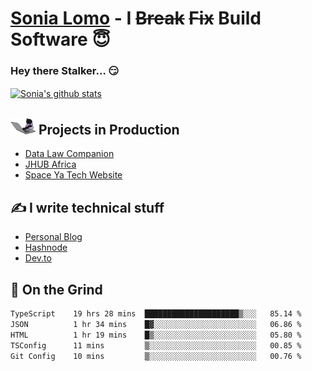 # [Sonia Lomo](https://sonylomo.github.io/) - I ~~Break~~ ~~Fix~~ Build Software 😇
### Hey there Stalker... 😏 

<a href="https://github.com/sonylomo/github-readme-stats">
  <img align="center" src="https://media.giphy.com/media/lU05nFSW6Y2A/giphy.gif" alt="Sonia's github stats" />
</a>

## <img src="assets/devcat.gif" width="40"> Projects in Production
- [Data Law Companion](https://datalawcompanion.org/)
- [JHUB Africa](https://jhubafrica.com/)
- [Space Ya Tech Website](https://www.spaceyatech.com/)

## ✍️ I write technical stuff
- [Personal Blog](https://sonylomo-github-io.vercel.app/blog)
- [Hashnode](https://sonylomo.hashnode.dev/)
- [Dev.to](https://dev.to/sonylomo)

## 🤡 On the Grind
<!--START_SECTION:waka-->

```txt
TypeScript    19 hrs 28 mins  █████████████████████▒░░░   85.14 %
JSON          1 hr 34 mins    █▓░░░░░░░░░░░░░░░░░░░░░░░   06.86 %
HTML          1 hr 19 mins    █▒░░░░░░░░░░░░░░░░░░░░░░░   05.80 %
TSConfig      11 mins         ▒░░░░░░░░░░░░░░░░░░░░░░░░   00.85 %
Git Config    10 mins         ▒░░░░░░░░░░░░░░░░░░░░░░░░   00.76 %
```

<!--END_SECTION:waka-->
